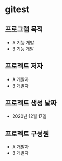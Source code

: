 # gitest
## 프로그램 목적
- A 기능 개발
- B 기능 개발
## 프로젝트 저자
- A 개발자
- B 개발자
## 프로젝트 생성 날짜
- 2020년 12월 17일
## 프로젝트 구성원
- A 개발자
- B 개발자
